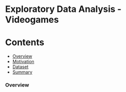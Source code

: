 # Exploratory Data Analysis - Videogames
# Contents
- [Overview](###Overview)
- [Motivation](###Motivation)
- [Dataset](###Dataset)
- [Summary](###Summary)
### Overview
